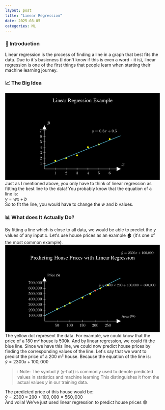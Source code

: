 ```yaml
---
layout: post
title: "Linear Regression"
date: 2025-08-05
categories: ML
---
```


### 📌 Introduction
Linear regression is the process of finding a line in a graph that best fits the data. Due to it's basicness (I don't know if this is even a word - it is), linear regression is one of the first things that people learn when starting their machine learning journey.

### 📈 The Big Idea
![Linear regression example](/assets/images/posts/2025/linear-regression/linear_regression_example.png)<br>
Just as I mentioned above, you only have to think of linear regression as fitting the best line to the data! You probably know that the equation of a line is:<br>
$y = wx + b$<br>
So to fit the line, you would have to change the $w$ and $b$ values.

### 📊 What does It Actually Do?
By fitting a line which is close to all data, we would be able to predict the $y$ values of any input $x$. Let's use house prices as an example 🏠 (it's one of the most common example).
![House price prediction](/assets/images/posts/2025/linear-regression/house_price_prediction.png)
The yellow dot represent the data. For example, we could know that the price of a 180 m² house is 500k. And by linear regression, we could fit the blue line. Since we have this line, we could now predict house prices by finding the corresponding values of the line. Let's say that we want to predict the price of a 200 m² house. Because the equation of the line is:<br>
$ŷ = 2300x + 100,000$<br>

> ℹ️ Note:
> The symbol $ŷ$ (y-hat) is commonly used to denote predicted values in statistics and machine learning This distinguishes it from the actual values $y$ in our training data.

The predicted price of this house would be:<br>
$ŷ = 2300 \times 200 + 100,000 = 560,000$<br>
And voila! We've just used linear regression to predict house prices 😄